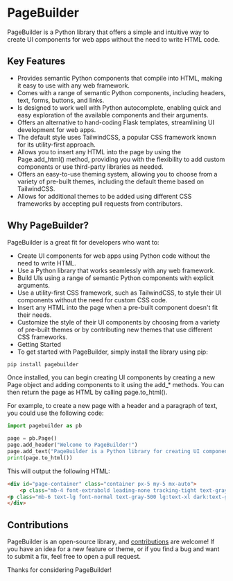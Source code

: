 # PageBuilder
PageBuilder is a Python library that offers a simple and intuitive way to create UI components for web apps without the need to write HTML code.

## Key Features
- Provides semantic Python components that compile into HTML, making it easy to use with any web framework.
- Comes with a range of semantic Python components, including headers, text, forms, buttons, and links.
- Is designed to work well with Python autocomplete, enabling quick and easy exploration of the available components and their arguments.
- Offers an alternative to hand-coding Flask templates, streamlining UI development for web apps.
- The default style uses TailwindCSS, a popular CSS framework known for its utility-first approach.
- Allows you to insert any HTML into the page by using the Page.add_html() method, providing you with the flexibility to add custom components or use third-party libraries as needed.
- Offers an easy-to-use theming system, allowing you to choose from a variety of pre-built themes, including the default theme based on TailwindCSS.
- Allows for additional themes to be added using different CSS frameworks by accepting pull requests from contributors.

## Why PageBuilder?
PageBuilder is a great fit for developers who want to:

- Create UI components for web apps using Python code without the need to write HTML.
- Use a Python library that works seamlessly with any web framework.
- Build UIs using a range of semantic Python components with explicit arguments.
- Use a utility-first CSS framework, such as TailwindCSS, to style their UI components without the need for custom CSS code.
- Insert any HTML into the page when a pre-built component doesn't fit their needs.
- Customize the style of their UI components by choosing from a variety of pre-built themes or by contributing new themes that use different CSS frameworks.
- Getting Started
- To get started with PageBuilder, simply install the library using pip:

```bash
pip install pagebuilder
```
Once installed, you can begin creating UI components by creating a new Page object and adding components to it using the add_* methods. You can then return the page as HTML by calling page.to_html().

For example, to create a new page with a header and a paragraph of text, you could use the following code:

```python
import pagebuilder as pb

page = pb.Page()
page.add_header("Welcome to PageBuilder!")
page.add_text("PageBuilder is a Python library for creating UI components for web apps without the need to write HTML code.")
print(page.to_html())
```
This will output the following HTML:

```html
<div id="page-container" class="container px-5 my-5 mx-auto">
    <p class="mb-4 font-extrabold leading-none tracking-tight text-gray-900 dark:text-white  text-xl sm:text-5xl ">Welcome to PageBuilder!</p>
<p class="mb-6 text-lg font-normal text-gray-500 lg:text-xl dark:text-gray-400">PageBuilder is a Python library for creating UI components for web apps without the need to write HTML code.</p> 
</div>
```

## Contributions
PageBuilder is an open-source library, and [contributions](CONTRIBUTING.md) are welcome! If you have an idea for a new feature or theme, or if you find a bug and want to submit a fix, feel free to open a pull request.

Thanks for considering PageBuilder!